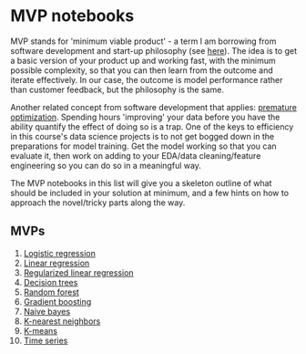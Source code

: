 # MVP notebooks

MVP stands for 'minimum viable product' - a term I am borrowing from software development and start-up philosophy (see [here](https://en.wikipedia.org/wiki/Minimum_viable_product)). The idea is to get a basic version of your product up and working fast, with the minimum possible complexity, so that you can then learn from the outcome and iterate effectively. In our case, the outcome is model performance rather than customer feedback, but the philosophy is the same.

Another related concept from software development that applies: [premature optimization](https://stackoverflow.com/questions/385506/when-is-optimisation-premature). Spending hours 'improving' your data before you have the ability quantify the effect of doing so is a trap. One of the keys to efficiency in this course's data science projects is to not get bogged down in the preparations for model training. Get the model working so that you can evaluate it, then work on adding to your EDA/data cleaning/feature engineering so you can do so in a meaningful way.

The MVP notebooks in this list will give you a skeleton outline of what should be included in your solution at minimum, and a few hints on how to approach the novel/tricky parts along the way.

## MVPs

1. [Logistic regression](https://github.com/4GeeksAcademy/gperdrizet-logistic-regression-project/blob/main/src/mvp.ipynb)
2. [Linear regression](https://github.com/4GeeksAcademy/gperdrizet-linear-regression/blob/main/src/mvp.ipynb)
3. [Regularized linear regression](https://github.com/4GeeksAcademy/gperdrizet-regularized-linear-regression/tree/main/src/mvp.ipynb)
4. [Decision trees](https://github.com/4GeeksAcademy/gperdrizet-diabetes-prediction/blob/main/src/decision_tree_mvp.ipynb)
5. [Random forest](https://github.com/4GeeksAcademy/gperdrizet-diabetes-prediction/blob/main/src/decision_tree_mvp.ipynb)
6. [Gradient boosting](https://github.com/4GeeksAcademy/gperdrizet-diabetes-prediction/blob/main/src/gradient_boosting_mvp.ipynb)
7. [Naive bayes](https://github.com/4GeeksAcademy/gperdrizet-naive-bayes-project/blob/main/src/MVP.ipynb)
8. [K-nearest neighbors](https://github.com/4GeeksAcademy/gperdrizet-k-nearest-neighbors/blob/main/src/mvp.ipynb)
9. [K-means](https://github.com/4GeeksAcademy/gperdrizet-k-means/blob/main/src/mvp.ipynb)
10. [Time series](https://github.com/4GeeksAcademy/gperdrizet-time-series-project/blob/main/src/mvp.ipynb)